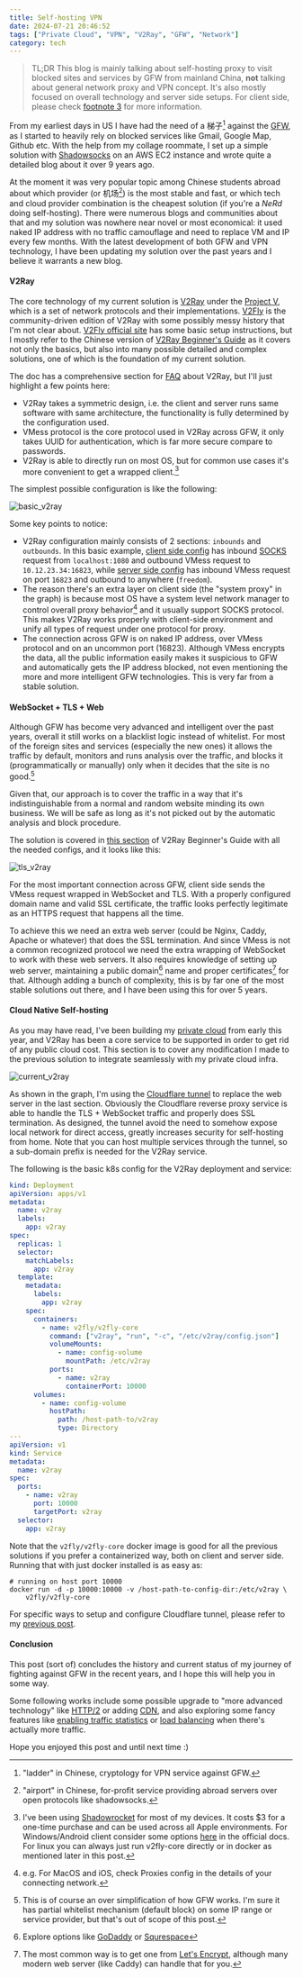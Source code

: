 ```yaml
---
title: Self-hosting VPN
date: 2024-07-21 20:46:52
tags: ["Private Cloud", "VPN", "V2Ray", "GFW", "Network"]
category: tech
---
```


> TL;DR This blog is mainly talking about self-hosting proxy to visit blocked sites and services by GFW from mainland China, **not** talking about general network proxy and VPN concept. It's also mostly focused on overall technology and server side setups. For client side, please check [footnote 3](/blog/post/Self-hosting-VPN/#fn-3) for more information.

From my earliest days in US I have had the need of a 梯子[^1] against the [GFW](https://en.wikipedia.org/wiki/Great_Firewall), as I started to heavily rely on blocked services like Gmail, Google Map, Github etc. With the help from my collage roommate, I set up a simple solution with [Shadowsocks](https://en.wikipedia.org/wiki/Shadowsocks) on an AWS EC2 instance and wrote quite a detailed blog about it over 9 years ago.

[^1]: "ladder" in Chinese, cryptology for VPN service against GFW.

At the moment it was very popular topic among Chinese students abroad about which provider (or 机场[^2]) is the most stable and fast, or which tech and cloud provider combination is the cheapest solution (if you're a *NeRd* doing self-hosting). There were numerous blogs and communities about that and my solution was nowhere near novel or most economical: it used naked IP address with no traffic camouflage and need to replace VM and IP every few months. With the latest development of both GFW and VPN technology, I have been updating my solution over the past years and I believe it warrants a new blog.

[^2]: "airport" in Chinese, for-profit service providing abroad servers over open protocols like shadowsocks.

#### V2Ray

The core technology of my current solution is [V2Ray](https://www.v2fly.org/guide/start.html) under the [Project V](https://www.v2ray.com/index.html), which is a set of network protocols and their implementations. [V2Fly](https://github.com/v2fly) is the community-driven edition of V2Ray with some possibly messy history that I'm not clear about. [V2Fly official site](https://www.v2fly.org/guide/start.html) has some basic setup instructions, but I mostly refer to the Chinese version of [V2Ray Beginner's Guide](https://guide.v2fly.org/en_US/) as it covers not only the basics, but also into many possible detailed and complex solutions, one of which is the foundation of my current solution.

The doc has a comprehensive section for [FAQ](https://guide.v2fly.org/en_US/#frequent-questions-q-a) about V2Ray, but I'll just highlight a few points here:
- V2Ray takes a symmetric design, i.e. the client and server runs same software with same architecture, the functionality is fully determined by the configuration used.
- VMess protocol is the core protocol used in V2Ray across GFW, it only takes UUID for authentication, which is far more secure compare to passwords.
- V2Ray is able to directly run on most OS, but for common use cases it's more convenient to get a wrapped client.[^7]

[^7]: I've been using [Shadowrocket](https://www.shadowrocket.vip/) for most of my devices. It costs $3 for a one-time purchase and can be used across all Apple environments. For Windows/Android client consider some options [here](https://www.v2fly.org/en_US/awesome/tools.html#third-party-gui-clients) in the official docs. For linux you can always just run v2fly-core directly or in docker as mentioned later in this post.

The simplest possible configuration is like the following:

![basic_v2ray](/static/image/basic_v2ray.png "Basic setup")

Some key points to notice:
- V2Ray configuration mainly consists of 2 sections: `inbounds` and `outbounds`. In this basic example, [client side config](https://guide.v2fly.org/en_US/basics/vmess.html#client-side-configuration) has inbound [SOCKS](https://en.wikipedia.org/wiki/SOCKS) request from `localhost:1080` and outbound VMess request to `10.12.23.34:16823`, while [server side config](https://guide.v2fly.org/en_US/basics/vmess.html#server-side-configuration) has inbound VMess request on port `16823` and outbound to anywhere (`freedom`).
- The reason there's an extra layer on client side (the "system proxy" in the graph) is because most OS have a system level network manager to control overall proxy behavior[^3] and it usually support SOCKS protocol. This makes V2Ray works properly with client-side environment and unify all types of request under one protocol for proxy.
- The connection across GFW is on naked IP address, over VMess protocol and on an uncommon port (16823). Although VMess encrypts the data, all the public information easily makes it suspicious to GFW and automatically gets the IP address blocked, not even mentioning the more and more intelligent GFW technologies. This is very far from a stable solution.

[^3]: e.g. For MacOS and iOS, check Proxies config in the details of your connecting network.

#### WebSocket + TLS + Web

Although GFW has become very advanced and intelligent over the past years, overall it still works on a blacklist logic instead of whitelist. For most of the foreign sites and services (especially the new ones) it allows the traffic by default, monitors and runs analysis over the traffic, and blocks it (programmatically or manually) only when it decides that the site is no good.[^4]

Given that, our approach is to cover the traffic in a way that it's indistinguishable from a normal and random website minding its own business. We will be safe as long as it's not picked out by the automatic analysis and block procedure.

[^4]: This is of course an over simplification of how GFW works. I'm sure it has partial whitelist mechanism (default block) on some IP range or service provider, but that's out of scope of this post.

The solution is covered in [this section](https://guide.v2fly.org/en_US/advanced/wss_and_web.html#configuration-example) of V2Ray Beginner's Guide with all the needed configs, and it looks like this:

![tls_v2ray](/static/image/tls_v2ray.png "WebSocket + TLS + Web")

For the most important connection across GFW, client side sends the VMess request wrapped in WebSocket and TLS. With a properly configured domain name and valid SSL certificate, the traffic looks perfectly legitimate as an HTTPS request that happens all the time.

To achieve this we need an extra web server (could be Nginx, Caddy, Apache or whatever) that does the SSL termination. And since VMess is not a common recognized protocol we need the extra wrapping of WebSocket to work with these web servers. It also requires knowledge of setting up web server, maintaining a public domain[^5] name and proper certificates[^6] for that. Although adding a bunch of complexity, this is by far one of the most stable solutions out there, and I have been using this for over 5 years.

[^5]: Explore options like [GoDaddy](https://www.godaddy.com/) or [Squrespace](https://domains.squarespace.com/)
[^6]: The most common way is to get one from [Let's Encrypt](https://letsencrypt.org/), although many modern web server (like Caddy) can handle that for you.

#### Cloud Native Self-hosting

As you may have read, I've been building my [private cloud](/blog/tag/Private%20Cloud/) from early this year, and V2Ray has been a core service to be supported in order to get rid of any public cloud cost. This section is to cover any modification I made to the previous solution to integrate seamlessly with my private cloud infra.

![current_v2ray](/static/image/current_v2ray.png "Current setup on the cluster")

As shown in the graph, I'm using the [Cloudflare tunnel](https://developers.cloudflare.com/cloudflare-one/connections/connect-networks/) to replace the web server in the last section. Obviously the Cloudflare reverse proxy service is able to handle the TLS + WebSocket traffic and properly does SSL termination. As designed, the tunnel avoid the need to somehow expose local network for direct access, greatly increases security for self-hosting from home. Note that you can host multiple services through the tunnel, so a sub-domain prefix is needed for the V2Ray service.

The following is the basic k8s config for the V2Ray deployment and service:

```yaml
kind: Deployment
apiVersion: apps/v1
metadata:
  name: v2ray
  labels:
    app: v2ray
spec:
  replicas: 1
  selector:
    matchLabels:
      app: v2ray
  template:
    metadata:
      labels:
        app: v2ray
    spec:
      containers:
        - name: v2fly/v2fly-core
          command: ["v2ray", "run", "-c", "/etc/v2ray/config.json"]
          volumeMounts:
            - name: config-volume
              mountPath: /etc/v2ray
          ports:
            - name: v2ray
              containerPort: 10000
      volumes:
        - name: config-volume
          hostPath:
            path: /host-path-to/v2ray
            type: Directory
---
apiVersion: v1
kind: Service
metadata:
  name: v2ray
spec:
  ports:
    - name: v2ray
      port: 10000
      targetPort: v2ray
  selector:
    app: v2ray
```

Note that the `v2fly/v2fly-core` docker image is good for all the previous solutions if you prefer a containerized way, both on client and server side. Running that with just docker installed is as easy as:
```shell
# running on host port 10000
docker run -d -p 10000:10000 -v /host-path-to-config-dir:/etc/v2ray \
    v2fly/v2fly-core
```
For specific ways to setup and configure Cloudflare tunnel, please refer to my [previous post](/blog/post/building_private_cloud_network_security_with_tunneling/).

#### Conclusion

This post (sort of) concludes the history and current status of my journey of fighting against GFW in the recent years, and I hope this will help you in some way.

Some following works include some possible upgrade to "more advanced technology" like [HTTP/2](https://guide.v2fly.org/advanced/h2.html) or adding [CDN](https://guide.v2fly.org/advanced/cdn.html), and also exploring some fancy features like [enabling traffic statistics](https://guide.v2fly.org/advanced/traffic.html) or [load balancing](https://guide.v2fly.org/app/balance.html#%E8%B4%9F%E8%BD%BD%E5%9D%87%E8%A1%A1) when there's actually more traffic.

Hope you enjoyed this post and until next time :)